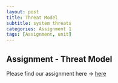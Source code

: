 ```yaml
---
layout: post
title: Threat Model 
subtitle: system threats
categories: Assignment 1
tags: [Assignment, unit]
---
```


## Assignment  - Threat Model



[docs]: https://sudeshnaidoo.github.io/assets/images/banners/Unit4SeminarThreatmodel.jpg
Please find our assignment here -> [here][docs]
